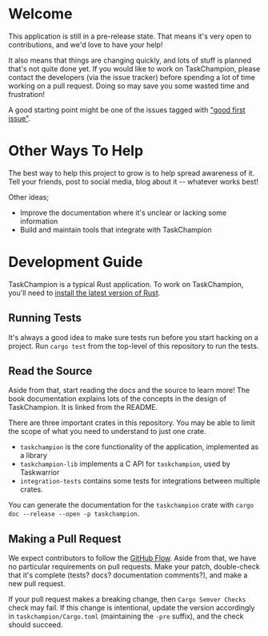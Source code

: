 # Welcome

This application is still in a pre-release state.
That means it's very open to contributions, and we'd love to have your help!

It also means that things are changing quickly, and lots of stuff is planned that's not quite done yet.
If you would like to work on TaskChampion, please contact the developers (via the issue tracker) before spending a lot of time working on a pull request.
Doing so may save you some wasted time and frustration!

A good starting point might be one of the issues tagged with ["good first issue"][first].

[first]: https://github.com/taskchampion/taskchampion/issues?q=is%3Aissue+is%3Aopen+label%3A%22good+first+issue%22

# Other Ways To Help

The best way to help this project to grow is to help spread awareness of it.
Tell your friends, post to social media, blog about it -- whatever works best!

Other ideas;
 * Improve the documentation where it's unclear or lacking some information
 * Build and maintain tools that integrate with TaskChampion

# Development Guide

TaskChampion is a typical Rust application.
To work on TaskChampion, you'll need to [install the latest version of Rust](https://www.rust-lang.org/tools/install).

## Running Tests

It's always a good idea to make sure tests run before you start hacking on a project.
Run `cargo test` from the top-level of this repository to run the tests.

## Read the Source

Aside from that, start reading the docs and the source to learn more!
The book documentation explains lots of the concepts in the design of TaskChampion.
It is linked from the README.

There are three important crates in this repository.
You may be able to limit the scope of what you need to understand to just one crate.
 * `taskchampion` is the core functionality of the application, implemented as a library
 * `taskchampion-lib` implements a C API for `taskchampion`, used by Taskwarrior
 * `integration-tests` contains some tests for integrations between multiple crates.
 
You can generate the documentation for the `taskchampion` crate with `cargo doc --release --open -p taskchampion`.
 
## Making a Pull Request
 
We expect contributors to follow the [GitHub Flow](https://guides.github.com/introduction/flow/).
Aside from that, we have no particular requirements on pull requests.
Make your patch, double-check that it's complete (tests? docs? documentation comments?), and make a new pull request.

If your pull request makes a breaking change, then `Cargo Semver Checks` check may fail.
If this change is intentional, update the version accordingly in `taskchampion/Cargo.toml` (maintaining the `-pre` suffix), and the check should succeed.
